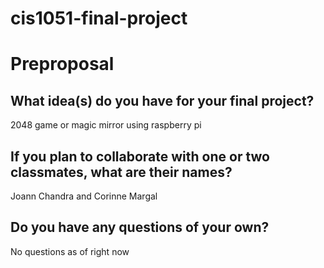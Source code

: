 # cis1051-final-project
# Preproposal

## What idea(s) do you have for your final project?

2048 game or magic mirror using raspberry pi

## If you plan to collaborate with one or two classmates, what are their names?

Joann Chandra and Corinne Margal

## Do you have any questions of your own?

No questions as of right now
